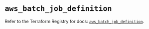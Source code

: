 # `aws_batch_job_definition`

Refer to the Terraform Registry for docs: [`aws_batch_job_definition`](https://registry.terraform.io/providers/hashicorp/aws/6.8.0/docs/resources/batch_job_definition).
